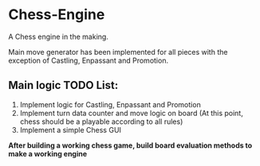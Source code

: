 # Chess-Engine

A Chess engine in the making.

Main move generator has been implemented for all pieces with the exception of Castling, Enpassant and Promotion.

## Main logic TODO List:
1) Implement logic for Castling, Enpassant and Promotion 
2) Implement turn data counter and move logic on board (At this point, chess should be a playable according to all rules)
3) Implement a simple Chess GUI


**After building a working chess game, build board evaluation methods to make a working engine**
